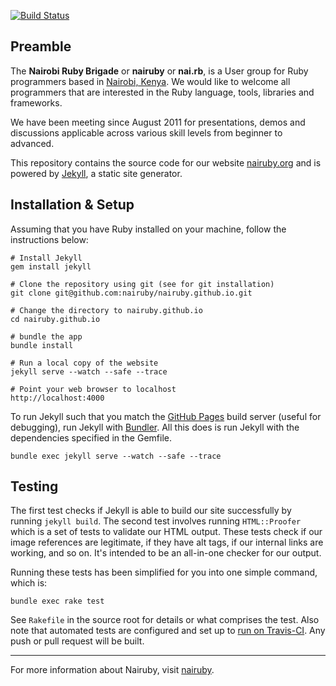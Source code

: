 [![Build Status](https://travis-ci.org/nairuby/nairuby.github.io.svg?branch=master)][1]

## Preamble

The **Nairobi Ruby Brigade** or **nairuby** or **nai.rb**, is a User group for
Ruby programmers based in [Nairobi, Kenya][nairobi-kenya-map]. We would like to
welcome all programmers that are interested in the Ruby language, tools,
libraries and frameworks.

We have been meeting since August 2011 for presentations, demos and discussions
applicable across various skill levels from beginner to advanced.

This repository contains the source code for our website [nairuby.org][nairuby]
and is powered by [Jekyll][jekyll], a static site generator.


## Installation & Setup

Assuming that you have Ruby installed on your machine, follow the instructions
below:

```
# Install Jekyll
gem install jekyll

# Clone the repository using git (see for git installation)
git clone git@github.com:nairuby/nairuby.github.io.git

# Change the directory to nairuby.github.io
cd nairuby.github.io

# bundle the app
bundle install

# Run a local copy of the website
jekyll serve --watch --safe --trace

# Point your web browser to localhost
http://localhost:4000
```

To run Jekyll such that you match the [GitHub Pages][github-pages] build server
(useful for debugging), run Jekyll with [Bundler][bundler]. All this does is run
Jekyll with the dependencies specified in the Gemfile.

```
bundle exec jekyll serve --watch --safe --trace
```

## Testing

The first test checks if Jekyll is able to build our site successfully by
running `jekyll build`. The second test involves running `HTML::Proofer` which
is a set of tests to validate our HTML output. These tests check if our image
references are legitimate, if they have alt tags, if our internal links are
working, and so on. It's intended to be an all-in-one checker for our output.

Running these tests has been simplified for you into one simple command, which
is:

```
bundle exec rake test
```

See `Rakefile` in the source root for details or what comprises the test. Also
note that automated tests are configured and set up to [run on Travis-CI][1].
Any push or pull request will be built.

---

For more information about Nairuby, visit [nairuby].

[bundler]: http://bundler.io/
[github-pages]: https://pages.github.com/
[ror]: http://rubyonrails.org/
[jekyll]: http://jekyllrb.com/
[nairobi-kenya-map]: http://goo.gl/AMspr8
[nairuby]: http://nairuby.org/

[1]: https://travis-ci.org/nairuby/nairuby.github.io

